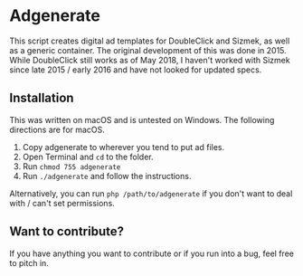 # Adgenerate
This script creates digital ad templates for DoubleClick and Sizmek, as well as a generic container.  The original development of this was done in 2015.  While DoubleClick still works as of May 2018, I haven't worked with Sizmek since late 2015 / early 2016 and have not looked for updated specs.

## Installation
This was written on macOS and is untested on Windows. The following directions are for macOS.

1. Copy adgenerate to wherever you tend to put ad files.
2. Open Terminal and `cd` to the folder.
3. Run `chmod 755 adgenerate`
4. Run `./adgenerate` and follow the instructions.

Alternatively, you can run `php /path/to/adgenerate` if you don't want to deal with / can't set permissions.

## Want to contribute?
If you have anything you want to contribute or if you run into a bug, feel free to pitch in.
